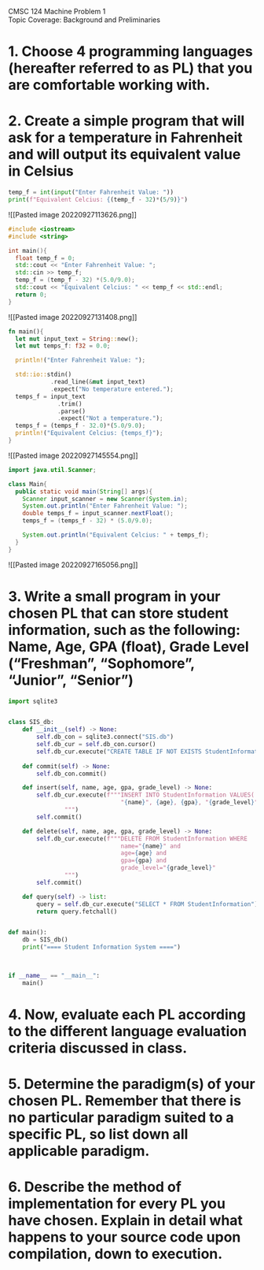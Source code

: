 CMSC 124 Machine Problem 1  
Topic Coverage: Background and Preliminaries


# 1. Choose 4 programming languages (hereafter referred to as PL) that you are comfortable  working with.

# 2. Create a simple program that will ask for a temperature in Fahrenheit and will output its equivalent value in Celsius

```python
temp_f = int(input("Enter Fahrenheit Value: "))
print(f"Equivalent Celcius: {(temp_f - 32)*(5/9)}")
```
![[Pasted image 20220927113626.png]]

```cpp
#include <iostream>
#include <string>

int main(){
  float temp_f = 0;
  std::cout << "Enter Fahrenheit Value: ";
  std::cin >> temp_f;
  temp_f = (temp_f - 32) *(5.0/9.0);
  std::cout << "Equivalent Celcius: " << temp_f << std::endl;
  return 0;
}
```
![[Pasted image 20220927131408.png]]

```rust
fn main(){
  let mut input_text = String::new();
  let mut temps_f: f32 = 0.0;

  println!("Enter Fahrenheit Value: ");

  std::io::stdin()
            .read_line(&mut input_text)
            .expect("No temperature entered.");
  temps_f = input_text
              .trim()
              .parse()
              .expect("Not a temperature.");
  temps_f = (temps_f - 32.0)*(5.0/9.0);
  println!("Equivalent Celcius: {temps_f}");
}
```
![[Pasted image 20220927145554.png]]

```java
import java.util.Scanner;

class Main{
  public static void main(String[] args){
    Scanner input_scanner = new Scanner(System.in);
    System.out.println("Enter Fahrenheit Value: ");
    double temps_f = input_scanner.nextFloat();
    temps_f = (temps_f - 32) * (5.0/9.0);

    System.out.println("Equivalent Celcius: " + temps_f);
  }
}
```
![[Pasted image 20220927165056.png]]

# 3. Write a small program in your chosen PL that can store student information, such as the  following: Name, Age, GPA (float), Grade Level (“Freshman”, “Sophomore”, “Junior”,  “Senior”)
```python
import sqlite3


class SIS_db:
    def __init__(self) -> None:
        self.db_con = sqlite3.connect("SIS.db")
        self.db_cur = self.db_con.cursor()
        self.db_cur.execute("CREATE TABLE IF NOT EXISTS StudentInformation(name TEXT, age INTEGER, gpa REAL, grade_level TEXT)")
    
    def commit(self) -> None:
        self.db_con.commit()

    def insert(self, name, age, gpa, grade_level) -> None:
        self.db_cur.execute(f"""INSERT INTO StudentInformation VALUES(
                                "{name}", {age}, {gpa}, "{grade_level}")
                """)
        self.commit()

    def delete(self, name, age, gpa, grade_level) -> None:
        self.db_cur.execute(f"""DELETE FROM StudentInformation WHERE 
                                name="{name}" and 
                                age={age} and 
                                gpa={gpa} and 
                                grade_level="{grade_level}"
                """)
        self.commit()

    def query(self) -> list:
        query = self.db_cur.execute("SELECT * FROM StudentInformation")
        return query.fetchall()


def main():
    db = SIS_db()
    print("==== Student Information System ====")


   
if __name__ == "__main__":
    main()
```

# 4. Now, evaluate each PL according to the different language evaluation criteria discussed in  class.

# 5. Determine the paradigm(s) of your chosen PL. Remember that there is no particular paradigm suited to a specific PL, so list down all applicable paradigm.

# 6. Describe the method of implementation for every PL you have chosen. Explain in detail what happens to your source code upon compilation, down to execution.


